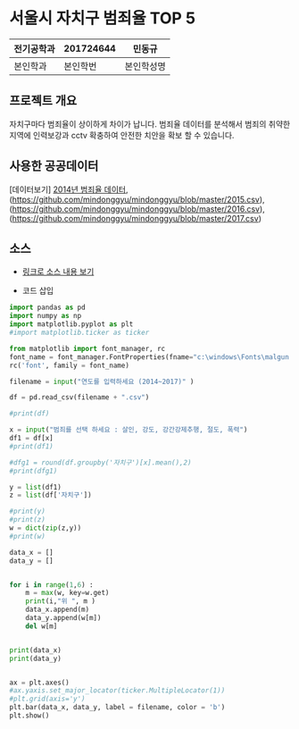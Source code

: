 # 서울시 자치구 범죄율 TOP 5

전기공학과 | 201724644 | 민동규
---- | ---- | ---- 
본인학과 |본인학번 |본인학성명


## 프로젝트 개요
자치구마다 범죄율이 상이하게 차이가 납니다. 범죄율 데이터를 분석해서 범죄의 취약한 지역에 인력보강과 cctv 확충하여 안전한 치안을 확보 할 수 있습니다. 

## 사용한 공공데이터 
[데이터보기]
[2014년 범죄율 데이터](https://github.com/mindonggyu/mindonggyu/blob/master/2014.csv), (https://github.com/mindonggyu/mindonggyu/blob/master/2015.csv), (https://github.com/mindonggyu/mindonggyu/blob/master/2016.csv), (https://github.com/mindonggyu/mindonggyu/blob/master/2017.csv)

## 소스
* [링크로 소스 내용 보기](https://github.com/cybermin/python2019/blob/master/tes.py) 

* 코드 삽입
~~~python
import pandas as pd
import numpy as np
import matplotlib.pyplot as plt
#import matplotlib.ticker as ticker

from matplotlib import font_manager, rc
font_name = font_manager.FontProperties(fname="c:\windows\Fonts\malgun.ttf").get_name()
rc('font', family = font_name)

filename = input("연도를 입력하세요 (2014~2017)" )

df = pd.read_csv(filename + ".csv")

#print(df)

x = input("범죄를 선택 하세요 : 살인, 강도, 강간강제추행, 절도, 폭력")
df1 = df[x]
#print(df1)

#dfg1 = round(df.groupby('자치구')[x].mean(),2)
#print(dfg1)

y = list(df1)
z = list(df['자치구'])

#print(y)
#print(z)
w = dict(zip(z,y))
#print(w)

data_x = []
data_y = []


for i in range(1,6) :
    m = max(w, key=w.get)
    print(i,"위 ", m )
    data_x.append(m)
    data_y.append(w[m])
    del w[m]


print(data_x)
print(data_y)


ax = plt.axes()
#ax.yaxis.set_major_locator(ticker.MultipleLocator(1))
#plt.grid(axis='y')
plt.bar(data_x, data_y, label = filename, color = 'b')
plt.show()

~~~

